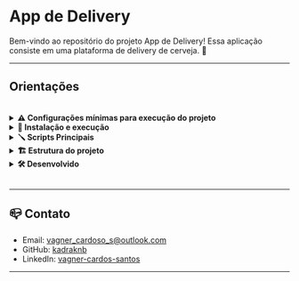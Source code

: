 # App de Delivery

<!--
## descrição do projeto -->
<!-- - Nessa aplicação, fui responsável por criar e integrar tanto o backend quanto o frontend, criando uma plataforma de delivery de cerveja. 🍻 -->

Bem-vindo ao repositório do projeto App de Delivery! Essa aplicação consiste em uma plataforma de delivery de cerveja. 🍻

---

## Orientações

<br />

<details>
<summary><strong> ⚠️ Configurações mínimas para execução do projeto</strong></summary><br />

Na sua máquina você deve ter:

- Docker
- Docker-compose versão >=1.29.2

opcional 
- Node versão 16

---


## Instalação do Docker

Siga as instruções apropriadas para o sistema operacional que você está usando:

- ### Windows:
  - Faça o download do instalador do Docker para Windows [aqui](https://www.docker.com/products/docker-desktop).

- ### macOS:
  - Faça o download do instalador do Docker para macOS [aqui](https://www.docker.com/products/docker-desktop).

- ### Linux:

  - Para distribuições baseadas em Debian/Ubuntu, você pode seguir as instruções de instalação [aqui](https://docs.docker.com/engine/install/ubuntu/).

  - Para distribuições baseadas em Fedora, você pode seguir as instruções de instalação [aqui](https://docs.docker.com/engine/install/fedora/).
  
  - Para outras distribuições Linux, consulte a documentação oficial do Docker para obter instruções específicas.

---

## Instalação do Docker Compose

Certifique-se de ter o Docker Compose instalado na versão 1.29 ou superior. Siga as instruções abaixo:

- ### Windows:

  - O Docker Compose já é instalado junto com o Docker Desktop para Windows. Se você seguiu as instruções de instalação do Docker para Windows, o Docker Compose também deve estar disponível.

- ### macOS:

  - O Docker Compose já é instalado junto com o Docker Desktop para macOS. Se você seguiu as instruções de instalação do Docker para macOS, o Docker Compose também deve estar disponível.

- ### Linux:
  - Faça o download do executável do Docker Compose:
    ```bash
    sudo curl -L "https://github.com/docker/compose/releases/download/1.29.2/docker-compose-$(uname -s)-$(uname -m)" -o /usr/local/bin/docker-compose
    ```

  - Dê permissão de execução ao arquivo:
    ```bash
    sudo chmod +x /usr/local/bin/docker-compose
    ```

  - Verifique se a instalação foi bem-sucedida:
    ```bash
    docker-compose --version
    ```

Certifique-se de verificar se o Docker e o Docker Compose foram instalados corretamente executando os comandos docker --version e docker-compose --version no terminal. Ambos os comandos devem retornar as versões instaladas.

---

## Instalação do Node.js

Para instalar o Node.js, você pode utilizar o NVM (Node Version Manager). Siga as instruções abaixo:

1. Instale o NVM, caso ainda não tenha:
   - [Instruções de instalação do NVM](https://github.com/nvm-sh/nvm#installing-and-updating)
2. Instale a versão 16.14.0 LTS do Node.js e defina como padrão:
   ```bash
   nvm install 16.14 --lts
   nvm use 16.14
   nvm alias default 16.14
   ```
---

</details>

<details>
  <summary>
    <strong>🚀 Instalação e execução</strong>
  </summary><br>

1. Clone o repositório

- ```bash
  git clone git@github.com:kadraknb/delivery-app.git
  cd delivery-app
  ```

2. Inicializar o projeto

- ```bash
  scripts/start.sh
  ```

3. Acesso do projeto 

- http://localhost:3000

</details>

<details>
  <summary>
    <strong>🪛 Scripts Principais</strong>
  </summary><br>

**Aqui estão os scripts principais definidos na raiz do projeto:**

- `start`: Limpa as portas `3000` , `3001` e `3002`, faz o build do Docker e inicia o **`banco de dados`**, **`backend`** e **`frontend`**

  ```bash
  scripts/start.sh
  ```

- `stop`: Para e deleta as aplicações em execução no `Docker`.;

  ```bash
  scripts/stop.sh
  ```

- `logs`: Exibe os logs das aplicações em execução no `Docker`;

  ```bash
  scripts/logs.sh
  ```

- `db:start`: Executa os scripts do `Sequelize` para inicializar o **banco de dados**

  ```bash
  scripts/start-db.sh
  ```

- `db:drop`: Executa os scripts do `Sequelize` para excluir o **banco de dados**

  ```bash
  scripts/drop-db.sh
  ```

- `db:reset`: Executa os scripts do `Sequelize` para restaurar o **banco de dados**

  ```bash
  scripts/reset-db.sh
  ```

</details>

<details>
<summary><strong>🏗️ Estrutura do projeto</strong></summary><br />

O projeto é organizado da seguinte forma:

1 . **Banco de dados:** Utiliza um container Docker MySQL configurado no Docker Compose, acessível pela porta 3002 do localhost.

2 . **Back-end:** Desenvolvido com as seguintes dependências:

- `express`
- `joi`
- `json web token`
- `md5`
- `sequelize`
- `mysql2`
- `nodemon`
- `mocha`
- `chai`

3 . **Front-end:** Desenvolvido com as seguintes dependências:

- `react`
- `history`
- `axios`
- `web-vitals`

4 . **Docker:** O Docker Compose é utilizado para reunir todos os serviços (backend, frontend e banco de dados) e executar o projeto completo.

</details>

<details>
<summary><strong>🛠 Desenvolvido</strong></summary><br />

---

## `Fluxo Comum`

O Fluxo comum deve garantir que seja possível **fazer login** e **registrar** no sistema.

---

## `Fluxo do Cliente`

O fluxo do cliente deve garantir que seja possível **navegar e escolher produtos**, **adicionar produtos ao carrinho**, **fazer checkout (gerar uma nova venda)**, **consultar pedidos** e **acessar detalhes do mesmo**.

---

## `Fluxo da Pessoa Vendedora`

O fluxo da pessoa vendedora deve garantir que é possível listar pedidos relacionados àquela pessoa vendedora e manipular o status desses pedidos.

---

## `Validação do Status do Pedido`

A validação de status consiste em uma série de testes que devem assegurar que os status do pedido sejam alterados e refletidos para clientes e pessoas vendedoras.

---

## `Fluxo da Pessoa Administradora`

O fluxo da pessoa administradora deve possibilitar o cadastro de clientes e pessoas vendedoras, tal como a remoção dos mesmos.

---

## `Cobertura de Testes`

A cobertura de testes deve garantir que, tanto no `front-end` quanto no `back-end`, os sistemas foram testados e possuem componentes e/ou funções estáveis e à prova de erros.

---

</details>

<br />

---

## 📪 Contato

- Email: [vagner_cardoso_s@outlook.com](vagner_cardoso_s@outlook.com)
- GitHub: [kadraknb](https://github.com/kadraknb)
- LinkedIn: [vagner-cardos-santos](https://www.linkedin.com/in/vagner-cardos-santos/)

---
